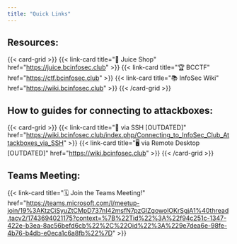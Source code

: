 ```yaml
---
title: "Quick Links"
---
```


## Resources:

{{< card-grid >}}
  {{< link-card title="🧩 Juice Shop" href="https://juice.bcinfosec.club" >}}
  {{< link-card title="🏆 BCCTF" href="https://ctf.bcinfosec.club" >}}
  {{< link-card title="📚 InfoSec Wiki" href="https://wiki.bcinfosec.club" >}}
{{< /card-grid >}}

## How to guides for connecting to attackboxes:

{{< card-grid >}}
  {{< link-card title="🐚 via SSH [OUTDATED]" href="https://wiki.bcinfosec.club/index.php/Connecting_to_InfoSec_Club_Attackboxes_via_SSH" >}}
  {{< link-card title="🖥 via Remote Desktop [OUTDATED]" href="https://wiki.bcinfosec.club" >}}
{{< /card-grid >}}

## Teams Meeting:

{{< link-card title="🗓️ Join the Teams Meeting!" href="https://teams.microsoft.com/l/meetup-join/19%3AKtzCiSyuZtCMpD737nI42msfN7pzGlZgowolOKrSgjA1%40thread.tacv2/1743694021175?context=%7B%22Tid%22%3A%22f94c251c-1347-422e-b3ea-8ac56befd6cb%22%2C%22Oid%22%3A%229e7dea6e-98fe-4b76-b4db-e0eca1c6a8fb%22%7D" >}}
